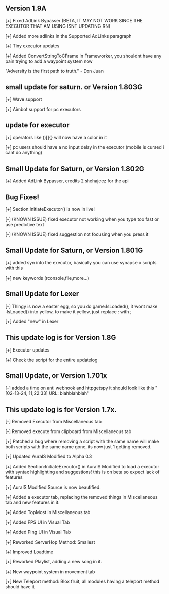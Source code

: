 ## Version 1.9A
[+] Fixed AdLink Bypasser (BETA, IT MAY NOT WORK SINCE THE EXECUTOR THAT AM USING ISNT UPDATING RN)


[+] Added more adlinks in the Supported AdLinks paragraph
	
 
[+] Tiny executor updates
	
 
[+] Added ConvertStringToCFrame in Frameworker, you shouldnt have any pain trying to add a waypoint system now


"Adversity is the first path to truth."
	- Don Juan
## small update for saturn. or Version 1.803G
[+] Wave support

[+] Aimbot support for pc executors
## update for executor
[+] operators like ()[]{} will now have a color in it

[+] pc users should have a no input delay in the executor (mobile is cursed i cant do anything)

## Small Update for Saturn, or Version 1.802G
[+] Added AdLink Bypasser, credits 2 shehajeez for the api
## Bug Fixes!
[+] Section:InitiateExecutor() is now in live!


[-] (KNOWN ISSUE) fixed executor not working when you type too fast or use predictive text


[-] (KNOWN ISSUE) fixed suggestion not focusing when you press it

## Small Update for Saturn, or Version 1.801G
[+] added syn into the executor, basically you can use synapse x scripts with this


[+] new keywords (rconsole,file,more...)
## Small Update for Lexer
[-] Thingy is now a easter egg, so you do game:IsLoaded(), it wont make :IsLoaded() into yellow, to make it yellow, just replace : with ;


[+] Added "new" in Lexer
## This update log is for Version 1.8G
[+] Executor updates

[+] Check the script for the entire updatelog

## Small Update, or Version 1.701x
[-] added a time on anti webhook and httpgetspy it should look like this "[02-13-24, 11;22:33] URL: blahblahblah"
## This update log is for Version 1.7x.
[-] Removed Executor from Miscellaneous tab

[-] Removed execute from clipboard from Miscellaneous tab

[+] Patched a bug where removing a script with the same name will make both scripts with the same name gone, its now just 1 getting removed.

[+] Updated AuraIS Modified to Alpha 0.3

[+] Added Section:InitiateExecutor() in AuraIS Modified to load a executor with syntax highlighting and suggestions! this is on beta so expect lack of features

[+] AuraIS Modified Source is now beautified.

[+] Added a executor tab, replacing the removed things in Miscellaneous tab and new features in it.

[+] Added TopMost in Miscellaneous tab

[+] Added FPS UI in Visual Tab

[+] Added Ping UI in Visual Tab

[+] Reworked ServerHop Method: Smallest

[+] Improved Loadtime

[+] Reworked Playlist, adding a new song in it.

[+] New waypoint system in movement tab

[+] New Teleport method: Blox fruit, all modules having a teleport method should have it
